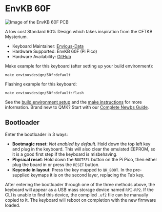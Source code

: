 # EnvKB 60F

![Image of the EnvKB 60F PCB](https://i.imgur.com/c5xMEg0.png)


A low cost Standard 60% Design which takes inspiration from the CFTKB Mysterium.

* Keyboard Maintainer: [Envious-Data](https://github.com/envious-data)
* Hardware Supported: EnvKB 60F (Pi Pico)
* Hardware Availability: [GitHub](https://github.com/Envious-Data/Env-KB60F)

Make example for this keyboard (after setting up your build environment):

    make enviousdesign/60f:default

Flashing example for this keyboard:

    make enviousdesign/60f:default:flash

See the [build environment setup](https://docs.qmk.fm/#/getting_started_build_tools) and the [make instructions](https://docs.qmk.fm/#/getting_started_make_guide) for more information. Brand new to QMK? Start with our [Complete Newbs Guide](https://docs.qmk.fm/#/newbs).

## Bootloader

Enter the bootloader in 3 ways:

* **Bootmagic reset**: *Not enabled by default.* Hold down the top left key and plug in the keyboard. This will also clear the emulated EEPROM, so it is a good first step if the keyboard is misbehaving.
* **Physical reset**: Hold down the `BOOTSEL` button on the Pi Pico, then either plug the board in or press the `RESET` button.
* **Keycode in layout**: Press the key mapped to `QK_BOOT`. In the pre-supplied keymaps it is on the second layer, replacing the Tab key.

After entering the bootloader through one of the three methods above, the keyboard will appear as a USB mass storage device named `RPI-RP2`. If the CLI is unable to find this device, the compiled `.uf2` file can be manually copied to it. The keyboard will reboot on completion with the new firmware loaded.

